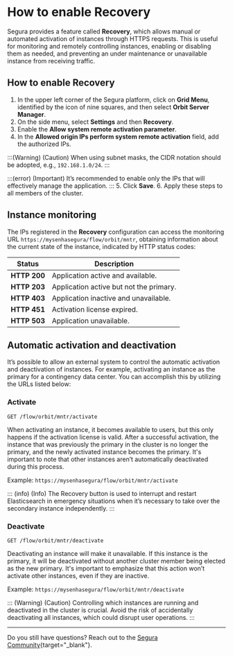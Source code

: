 # How to enable Recovery

Segura provides a feature called **Recovery**, which allows manual or automated activation of instances through HTTPS requests. This is useful for monitoring and remotely controlling instances, enabling or disabling them as needed, and preventing an under maintenance or unavailable instance from receiving traffic.

## How to enable Recovery

1. In the upper left corner of the Segura platform, click on **Grid Menu**, identified by the icon of nine squares, and then select **Orbit Server Manager**.
2. On the side menu, select **Settings** and then **Recovery**.
3. Enable the **Allow system remote activation parameter**.
4. In the **Allowed origin IPs perform system remote activation** field, add the authorized IPs.

:::(Warning) (Caution)
When using subnet masks, the CIDR notation should be adopted, e.g., `192.168.1.0/24`.
:::

:::(error) (Important)
It’s recommended to enable only the IPs that will effectively manage the application. 
:::
5. Click **Save**.
6. Apply these steps to all members of the cluster.




## Instance monitoring
The IPs registered in the **Recovery** configuration can access the monitoring URL `https://mysenhasegura/flow/orbit/mntr`, obtaining information about the current state of the instance, indicated by HTTP status codes:


| Status |Description |
| --- | --- |
|**HTTP 200** |Application active and available. |
| **HTTP 203** | Application active but not the primary. |
| **HTTP 403**| Application inactive and unavailable. |
| **HTTP 451** | Activation license expired. |
|**HTTP 503** | Application unavailable. |


## Automatic activation and deactivation

It’s possible to allow an external system to control the automatic activation and deactivation of instances. For example, activating an instance as the primary for a contingency data center. You can accomplish this by utilizing the URLs listed below:

### Activate
`GET
 /flow/orbit/mntr/activate`

When activating an instance, it becomes available to users, but this only happens if the activation license is valid. After a successful activation, the instance that was previously the primary in the cluster is no longer the primary, and the newly activated instance becomes the primary. It's important to note that other instances aren’t automatically deactivated during this process.

Example: `https://mysenhasegura/flow/orbit/mntr/activate`

::: (info) (Info)
The Recovery button is used to interrupt and restart Elasticsearch in emergency situations when it’s necessary to take over the secondary instance independently.
:::

### Deactivate
`GET
/flow/orbit/mntr/deactivate`

Deactivating an instance will make it unavailable. If this instance is the primary, it will be deactivated without another cluster member being elected as the new primary. It's important to emphasize that this action won’t activate other instances, even if they are inactive.

Example: `https://mysenhasegura/flow/orbit/mntr/deactivate`

::: (Warning) (Caution)
Controlling which instances are running and deactivated in the cluster is crucial. Avoid the risk of accidentally deactivating all instances, which could disrupt user operations.
:::

* * *

Do you still have questions? Reach out to the [Segura Community](https://community.Segura.io/){target="_blank"}.

